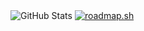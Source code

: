 <!DOCTYPE html>
<html lang="en">
<head>
  <meta charset="UTF-8">
  <meta name="viewport" content="width=device-width, initial-scale=1.0">
  <title>GitHub Stats</title>
</head>
<body>

  <img src="https://github-readme-stats.vercel.app/api?username=Blackedsoul&show_icons=true&hide_border=true" alt="GitHub Stats">

  <a href="https://roadmap.sh">
    <img src="https://api.roadmap.sh/v1-badge/tall/657f473d5145316d2518e358?variant=dark" alt="roadmap.sh">
  </a>

</body>
</html>
